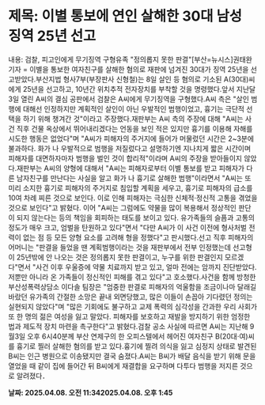 # **제목: 이별 통보에 연인 살해한 30대 남성 징역 25년 선고**

  내용: 검찰, 피고인에게 무기징역 구형유족 "정의롭지 못한 판결"[부산=뉴시스]권태완 기자 = 이별을 통보한 여자친구를 살해한 혐의로 재판에 넘겨진 30대가 징역 25년을 선고받았다.부산지법 형사7부(부장판사 신형철)는 8일 살인 등 혐의로 기소된 A(30대)씨에게 25년을 선고하고, 10년간 위치추적 전자장치를 부착할 것을 명령했다.앞서 지난달 3일 열린 A씨의 결심 공판에서 검찰은 A씨에게 무기징역을 구형했다.A씨 측은 "살인 범행에 대해선 인정하지만 계획적인 살인이 아닌 우발적인 범행이었고, 흉기는 극단적 선택을 하기 위해 챙겨간 것"이라고 주장했다.재판부는 A씨 측의 주장에 대해 "A씨는 사건 직후 건물 옥상에서 뛰어내리겠다는 언동을 보인 적은 있지만 흉기를 이용해 자해를 시도한 행동은 없었다"며 "A씨가 피해자의 주거지에 들어가 머물렀던 시간은 2~3분에 불과하다. 화가 나 우발적으로 범행을 저질렀다고 설명하기엔 지나치게 짧은 시간이며 피해자를 대면하자마자 범행을 벌인 것이 합리적"이라며 A씨의 주장을 받아들이지 않았다.재판부는 A씨의 양형에 대해서 "A씨는 피해자로부터 이별 통보를 받고 피해자가 다른 남자친구를 만난다는 사실을 알고 화가 나 흉기로 살해한 범행"이라면서 "A씨는 또 미리 소지한 흉기로 피해자의 주거지로 침입할 계획을 세우고, 흉기로 피해자의 급소를 10여 차례 찌른 것으로 보인다. 이로 인해 피해자는 극심한 신체적·정신적 고통을 겪었을 것으로 보인다"고 밝혔다. 이어 "A씨는 그럼에도 약물을 많이 복용해서 정상적인 판단이 되지 않는다는 등의 책임을 회피하는 태도를 보이고 있다. 유가족들의 슬픔과 고통의 정도가 매우 크고, 엄벌을 탄원하고 있다"면서 "다만 A씨가 이 사건 이전에 형사처벌 전력이 없는 점 등 모든 양형 요소를 고려해 형을 정했다"고 판시했다.선고 직후 피해자의 어머니는 "판결을 들었을 땐 계획범행이라는 것을 재판부에서 전부 인정했는데 선고형이 25년밖에 안 나오는 것은 정의롭지 못한 판결이고, 누구를 위한 판결인지 모르겠다"면서 "사건 이후 우울증에 약물 치료까지 받고 있고, 얼마 전에는 암까지 진단받았다. 저뿐만 아니라 온 가족들이 정신적인 피해를 겪고 있다"고 호소했다.사건을 함께 방청한 부산성폭력상담소 이다솔 팀장은 "엄중한 판결로 피해자의 억울함을 조금이나마 달래길 바랐던 유가족의 간절한 소망은 끝내 외면당했고, 많은 이들이 손꼽아 기다렸던 정의는 실현되지 않았다"며 "많은 기회에도 불구하고 교제 폭력의 심각성을 간과한 우리 사회가 또 한 명의 젊은 여성을 잃고 말았다. 피해자를 보호하고 재발을 방지하기 위한 엄정한 법과 제도적 장치 마련을 촉구한다"고 밝혔다.검찰 공소 사실에 따르면 A씨는 지난해 9월3일 오후 6시40분께 부산 연제구의 한 오피스텔에서 헤어진 여자친구 B(20대·여)씨를 흉기로 찔러 살해한 혐의를 받고 있다.흉기에 찔려 의식을 잃고 심정지 상태로 발견된 B씨는 인근 병원으로 이송됐지만 결국 숨졌다.A씨는 B씨가 배달 음식을 받기 위해 문을 열었을 때 같이 집에 들어간 뒤 B씨에게 재결합을 요구하며 다투다 범행을 저지른 것으로 알려졌다．

  **날짜: 2025.04.08. 오전 11:342025.04.08. 오후 1:45**